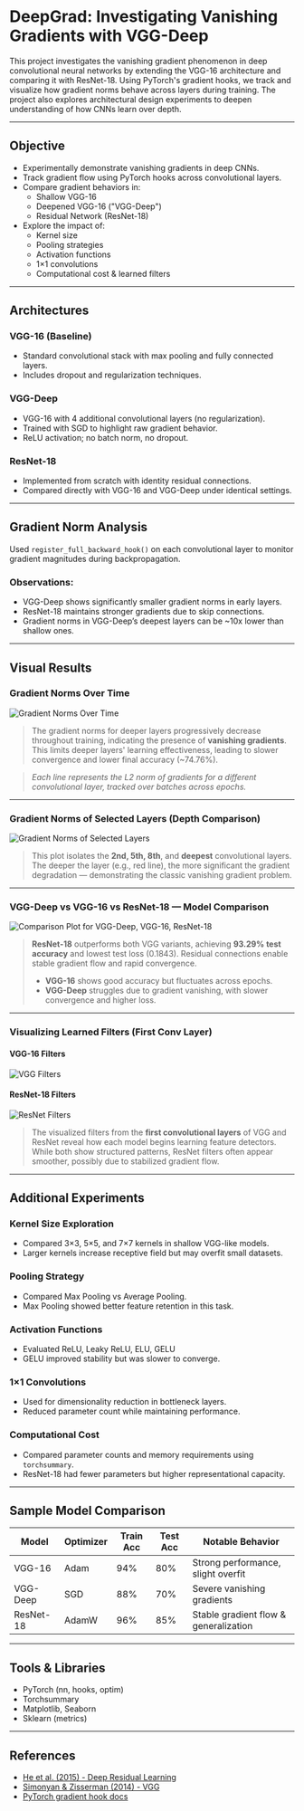 # DeepGrad: Investigating Vanishing Gradients with VGG-Deep

This project investigates the vanishing gradient phenomenon in deep convolutional neural networks by extending the VGG-16 architecture and comparing it with ResNet-18. Using PyTorch's gradient hooks, we track and visualize how gradient norms behave across layers during training. The project also explores architectural design experiments to deepen understanding of how CNNs learn over depth.

---

## Objective

- Experimentally demonstrate vanishing gradients in deep CNNs.
- Track gradient flow using PyTorch hooks across convolutional layers.
- Compare gradient behaviors in:
  - Shallow VGG-16
  - Deepened VGG-16 ("VGG-Deep")
  - Residual Network (ResNet-18)
- Explore the impact of:
  - Kernel size
  - Pooling strategies
  - Activation functions
  - 1×1 convolutions
  - Computational cost & learned filters

---

##  Architectures

###  VGG-16 (Baseline)
- Standard convolutional stack with max pooling and fully connected layers.
- Includes dropout and regularization techniques.

###  VGG-Deep
- VGG-16 with 4 additional convolutional layers (no regularization).
- Trained with SGD to highlight raw gradient behavior.
- ReLU activation; no batch norm, no dropout.

###  ResNet-18
- Implemented from scratch with identity residual connections.
- Compared directly with VGG-16 and VGG-Deep under identical settings.

---

##  Gradient Norm Analysis

Used `register_full_backward_hook()` on each convolutional layer to monitor gradient magnitudes during backpropagation.

###  Observations:
- VGG-Deep shows significantly smaller gradient norms in early layers.
- ResNet-18 maintains stronger gradients due to skip connections.
- Gradient norms in VGG-Deep’s deepest layers can be ~10x lower than shallow ones.

---
##  Visual Results

###  Gradient Norms Over Time

![Gradient Norms Over Time](https://github.com/user-attachments/assets/3c3b5274-f5ab-45db-8790-223373887c4b)

> The gradient norms for deeper layers progressively decrease throughout training, indicating the presence of **vanishing gradients**. This limits deeper layers' learning effectiveness, leading to slower convergence and lower final accuracy (~74.76%).

>  *Each line represents the L2 norm of gradients for a different convolutional layer, tracked over batches across epochs.*

---

###  Gradient Norms of Selected Layers (Depth Comparison)

![Gradient Norms of Selected Layers](https://github.com/user-attachments/assets/d29b8899-7130-4d3a-b8a9-86e4dc5c2ca3)

> This plot isolates the **2nd, 5th, 8th**, and **deepest** convolutional layers. The deeper the layer (e.g., red line), the more significant the gradient degradation — demonstrating the classic vanishing gradient problem.

---

###  VGG-Deep vs VGG-16 vs ResNet-18 — Model Comparison

![Comparison Plot for VGG-Deep, VGG-16, ResNet-18](https://github.com/user-attachments/assets/b78810f3-46f4-4e6c-bbe1-49edc9989939)

> **ResNet-18** outperforms both VGG variants, achieving **93.29% test accuracy** and lowest test loss (0.1843). Residual connections enable stable gradient flow and rapid convergence.  
> - **VGG-16** shows good accuracy but fluctuates across epochs.  
> - **VGG-Deep** struggles due to gradient vanishing, with slower convergence and higher loss.

---

###  Visualizing Learned Filters (First Conv Layer)

####  VGG-16 Filters

![VGG Filters](https://github.com/user-attachments/assets/cc2c3297-d515-49b5-91ad-3ce0411f3ee6)

####  ResNet-18 Filters

![ResNet Filters](https://github.com/user-attachments/assets/3c3601a0-fb44-450b-91ee-69cfdf0574c8)

> The visualized filters from the **first convolutional layers** of VGG and ResNet reveal how each model begins learning feature detectors. While both show structured patterns, ResNet filters often appear smoother, possibly due to stabilized gradient flow.



---

##  Additional Experiments

###  Kernel Size Exploration
- Compared 3×3, 5×5, and 7×7 kernels in shallow VGG-like models.
- Larger kernels increase receptive field but may overfit small datasets.

###  Pooling Strategy
- Compared Max Pooling vs Average Pooling.
- Max Pooling showed better feature retention in this task.

###  Activation Functions
- Evaluated ReLU, Leaky ReLU, ELU, GELU
- GELU improved stability but was slower to converge.

###  1×1 Convolutions
- Used for dimensionality reduction in bottleneck layers.
- Reduced parameter count while maintaining performance.

###  Computational Cost
- Compared parameter counts and memory requirements using `torchsummary`.
- ResNet-18 had fewer parameters but higher representational capacity.

---


##  Sample Model Comparison

| Model       | Optimizer | Train Acc | Test Acc | Notable Behavior               |
|-------------|-----------|-----------|----------|--------------------------------|
| VGG-16      | Adam      | 94%       | 80%      | Strong performance, slight overfit |
| VGG-Deep    | SGD       | 88%       | 70%      | Severe vanishing gradients     |
| ResNet-18   | AdamW     | 96%       | 85%      | Stable gradient flow & generalization |

---

##  Tools & Libraries

- PyTorch (nn, hooks, optim)
- Torchsummary
- Matplotlib, Seaborn
- Sklearn (metrics)

---

##  References

- [He et al. (2015) - Deep Residual Learning](https://arxiv.org/abs/1512.03385)
- [Simonyan & Zisserman (2014) - VGG](https://arxiv.org/abs/1409.1556)
- [PyTorch gradient hook docs](https://pytorch.org/docs/stable/generated/torch.nn.modules.module.register_module_full_backward_hook.html)




